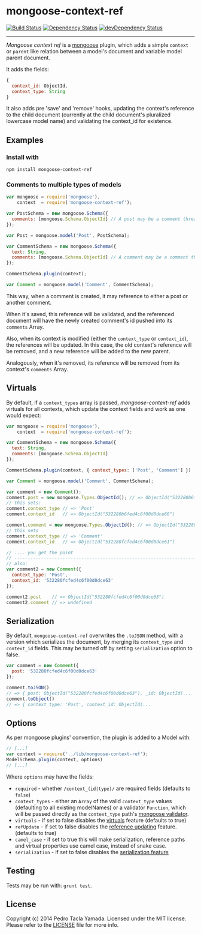 mongoose-context-ref
====================

[![Build Status](https://secure.travis-ci.org/yamadapc/mongoose-context-ref.png?branch=master)](http://travis-ci.org/yamadapc/mongoose-context-ref)
[![Dependency Status](https://david-dm.org/yamadapc/mongoose-context-ref.png)](https://david-dm.org/yamadapc/mongoose-context-ref)
[![devDependency Status](https://david-dm.org/yamadapc/mongoose-context-ref/dev-status.png)](https://david-dm.org/yamadapc/mongoose-context-ref#info=devDependencies)

---

*Mongoose context ref* is a [mongoose](https://github.com/learnboost/mongoose)
plugin, which adds a simple `context` or `parent` like relation between a
model's document and variable model parent document.

It adds the fields:
```javascript
{
  context_id: ObjectId,
  context_type: String
}
```

It also adds pre 'save' and 'remove' hooks, updating the context's reference to
the child document (currently at the child document's pluralized lowercase model
name) and validating the context_id for existence.

## Examples

### Install with

`npm install mongoose-context-ref`

### Comments to multiple types of models

```javascript
var mongoose = require('mongoose'),
    context  = require('mongoose-context-ref');

var PostSchema = new mongoose.Schema({
  comments: [mongoose.Schema.ObjectId] // A post may be a comment thread
});

var Post = mongoose.model('Post', PostSchema);

var CommentSchema = new mongoose.Schema({
  text: String,
  comments: [mongoose.Schema.ObjectId] // A comment may be a comment thread
});

CommentSchema.plugin(context);

var Comment = mongoose.model('Comment', CommentSchema);
```

This way, when a comment is created, it may reference to either a post or
another comment.

When it's saved, this reference will be validated, and the
referenced document will have the newly created comment's id pushed into its
`comments` Array.

Also, when its context is modified (either the `context_type` or `context_id`),
the references will be updated. In this case, the old context's reference will be
removed, and a new reference will be added to the new parent.

Analogously, when it's removed, its reference will be removed from its context's
`comments` Array.

## Virtuals

By default, if a `context_types` array is passed, *mongoose-context-ref* adds
virtuals for all contexts, which update the context fields and work as one would
expect:

```javascript
var mongoose = require('mongoose'),
    context  = require('mongoose-context-ref');

var CommentSchema = new mongoose.Schema({
  text: String,
  comments: [mongoose.Schema.ObjectId]
});

CommentSchema.plugin(context, { context_types: ['Post', 'Comment'] })

var Comment = mongoose.model('Comment', CommentSchema);

var comment = new Comment();
comment.post = new mongoose.Types.ObjectId(); // => ObjectId("532280b6fed4c6f00d0dce60")
// this sets:
comment.context_type // => 'Post'
comment.context_id   // => ObjectId("532280b6fed4c6f00d0dce60")

comment.comment = new mongoose.Types.ObjectId(); // => ObjectId("532280fcfed4c6f00d0dce61");
// this sets
comment.context_type // => 'Comment'
comment.context_id   // => ObjectId("532280fcfed4c6f00d0dce61")

// .... you get the point
// ----------------------------------------------------------------------------
// also:
var comment2 = new Comment({
  context_type: 'Post',
  context_id: '532280fcfed4c6f00d0dce63'
});

comment2.post    // => ObjectId("532280fcfed4c6f00d0dce63")
comment2.comment // => undefined
```

## Serialization

By default, `mongoose-context-ref` overwrites the `.toJSON` method, with a
version which serializes the document, by merging its `context_type` and
`context_id` fields. This may be turned off by setting `serialization` option to
false.

```javascript
var comment = new Comment({
  post: '532280fcfed4c6f00d0dce63'
});

comment.toJSON()
// => { post: ObjectId("532280fcfed4c6f00d0dce63"), _id: ObjectId(...
comment.toObject()
// => { context_type: 'Post', context_id: ObjectId(...
```

## Options

As per mongoose plugins' convention, the plugin is added to a Model with:
```javascript
// [...]
var context = require('../lib/mongoose-context-ref');
ModelSchema.plugin(context, options)
// [...]
```

Where `options` may have the fields:

- `required` - whether `/context_(id|type)/` are required fields (defaults to
  `false`)
- `context_types` - either an `Array` of the valid `context_type` values
  (defaulting to all existing modelNames) or a validator `Function`, which
  will be passed directly as the `context_type` path's [mongoose validator](http://mongoosejs.com/docs/api.html#schematype_SchemaType-validate).
- `virtuals` - if set to false disables the [virtuals](#virtuals) feature
  (defaults to true)
- `refUpdate` - if set to false disables the [reference updating](#comments-to-multiple-types-of-models)
  feature. (defaults to true)
- `camel_case` - if set to true this will make serialization, reference paths
  and virtual properties use camel case, instead of snake case.
- `serialization` - if set to false disables the [serialization feature](#serialization)

## Testing
Tests may be run with: `grunt test`.

## License
Copyright (c) 2014 Pedro Tacla Yamada. Licensed under the MIT license.
Please refer to the [LICENSE](LICENSE) file for more info.
